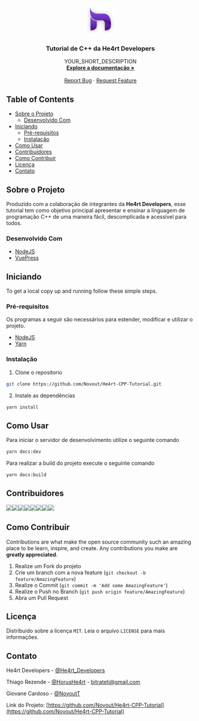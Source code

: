 
<!-- PROJECT LOGO -->
<br />
<p align="center">
  <a href="https://github.com/Novout/He4rt-CPP-Tutorial">
    <img src="docs/.vuepress/public/images/he4rtlogo.png" alt="Logo" width="80" height="80">
  </a>

  <h3 align="center">Tutorial de C++ da He4rt Developers</h3>

  <p align="center">
    YOUR_SHORT_DESCRIPTION
    <br />
    <a href="https://github.com/Novout/He4rt-CPP-Tutorial"><strong>Explore a documentação »</strong></a>
    <br />
    <br />
    <a href="https://github.com/Novout/He4rt-CPP-Tutorial/issues">Report Bug</a>
    ·
    <a href="https://github.com/Novout/He4rt-CPP-Tutorial/issues">Request Feature</a>
  </p>
</p>



<!-- TABLE OF CONTENTS -->
## Table of Contents

* [Sobre o Projeto](#sobre-o-projeto)
  * [Desenvolvido Com](#desenvolvido-com)
* [Iniciando](#iniciando)
  * [Pré-requisitos](#pré-requisitos)
  * [Instalação](#instalação)
* [Como Usar](#como-usar)
* [Contribuidores](#contribuidores)
* [Como Contribuir](#como-contribuir)
* [Licença](#licença)
* [Contato](#contato)



<!-- ABOUT THE PROJECT -->
## Sobre o Projeto

Produzido com a colaboração de integrantes da **He4rt Developers**, esse tutorial tem como objetivo principal apresentar e ensinar a linguagem de programação C++ de uma maneira fácil, descomplicada e acessível para todos.

### Desenvolvido Com

* [NodeJS](https://nodejs.org)
* [VuePress](https://vuepress.vuejs.org/)



<!-- GETTING STARTED -->
## Iniciando

To get a local copy up and running follow these simple steps.

### Pré-requisitos

Os programas a seguir são necessários para estender, modificar e utilizar o projeto.
* [NodeJS](https://nodejs.org)
* [Yarn](https://yarnpkg.com)

### Instalação
 
1. Clone o repositorio
```sh
git clone https://github.com/Novout/He4rt-CPP-Tutorial.git
```
2. Instale as dependências
```sh
yarn install
```



<!-- USAGE EXAMPLES -->
## Como Usar

Para iniciar o servidor de desenvolvimento utilize o seguinte comando
```sh
yarn docs:dev
```

Para realizar a build do projeto execute o seguinte comando
```sh
yarn docs:build
```

## Contribuidores

[![](https://sourcerer.io/fame/Novout/Novout/He4rt-CPP-Tutorial/images/0)](https://sourcerer.io/fame/Novout/Novout/He4rt-CPP-Tutorial/links/0)[![](https://sourcerer.io/fame/Novout/Novout/He4rt-CPP-Tutorial/images/1)](https://sourcerer.io/fame/Novout/Novout/He4rt-CPP-Tutorial/links/1)[![](https://sourcerer.io/fame/Novout/Novout/He4rt-CPP-Tutorial/images/2)](https://sourcerer.io/fame/Novout/Novout/He4rt-CPP-Tutorial/links/2)[![](https://sourcerer.io/fame/Novout/Novout/He4rt-CPP-Tutorial/images/3)](https://sourcerer.io/fame/Novout/Novout/He4rt-CPP-Tutorial/links/3)[![](https://sourcerer.io/fame/Novout/Novout/He4rt-CPP-Tutorial/images/4)](https://sourcerer.io/fame/Novout/Novout/He4rt-CPP-Tutorial/links/4)[![](https://sourcerer.io/fame/Novout/Novout/He4rt-CPP-Tutorial/images/5)](https://sourcerer.io/fame/Novout/Novout/He4rt-CPP-Tutorial/links/5)[![](https://sourcerer.io/fame/Novout/Novout/He4rt-CPP-Tutorial/images/6)](https://sourcerer.io/fame/Novout/Novout/He4rt-CPP-Tutorial/links/6)[![](https://sourcerer.io/fame/Novout/Novout/He4rt-CPP-Tutorial/images/7)](https://sourcerer.io/fame/Novout/Novout/He4rt-CPP-Tutorial/links/7)

<!-- CONTRIBUTING -->
## Como Contribuir

Contributions are what make the open source community such an amazing place to be learn, inspire, and create. Any contributions you make are **greatly appreciated**.

1. Realize um Fork do projeto
2. Crie um branch com a nova feature (`git checkout -b feature/AmazingFeature`)
3. Realize o Commit (`git commit -m 'Add some AmazingFeature'`)
4. Realize o Push no Branch (`git push origin feature/AmazingFeature`)
5. Abra um Pull Request


<!-- LICENSE -->
## Licença

Distribuido sobre a licença `MIT`. Leia o arquivo `LICENSE` para mais informações.


<!-- CONTACT -->
## Contato

He4rt Developers - [@He4rt_Developers](https://twitter.com/He4rtDevs)

Thiago Rezende - [@HorusHe4rt](https://twitter.com/HorusHe4rt) - bitrateti@gmail.com

Giovane Cardoso - [@NovoutT](https://twitter.com/NovoutT)

Link do Projeto: [https://github.com/Novout/He4rt-CPP-Tutorial](https://github.com/Novout/He4rt-CPP-Tutorial)
